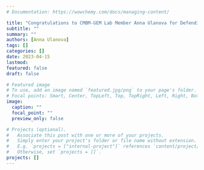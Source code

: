 ```yaml
---
# Documentation: https://wowchemy.com/docs/managing-content/

title: "Congratulations to CMBM-GEM Lab Member Anna Ulanova for Defending Her Master's Thesis!"
subtitle: ""
summary: ""
authors: [Anna Ulanova]
tags: []
categories: []
date: 2023-04-15
lastmod: 
featured: false
draft: false

# Featured image
# To use, add an image named `featured.jpg/png` to your page's folder.
# Focal points: Smart, Center, TopLeft, Top, TopRight, Left, Right, BottomLeft, Bottom, BottomRight.
image:
  caption: ""
  focal_point: ""
  preview_only: false

# Projects (optional).
#   Associate this post with one or more of your projects.
#   Simply enter your project's folder or file name without extension.
#   E.g. `projects = ["internal-project"]` references `content/project/deep-learning/index.md`.
#   Otherwise, set `projects = []`.
projects: []
---
```

